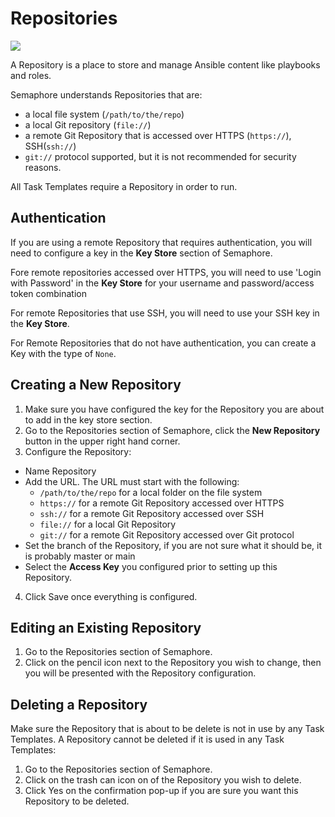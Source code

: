 # Repositories

![](<../.gitbook/assets/repository.webp>)

A Repository is a place to store and manage Ansible content like playbooks and roles.

Semaphore understands Repositories that are:
  * a local file system (`/path/to/the/repo`)
  * a local Git repository (`file://`)
  * a remote Git Repository that is accessed over HTTPS (`https://`), SSH(`ssh://`)
  * `git://` protocol supported, but it is not recommended for security reasons.

All Task Templates require a Repository in order to run.

## Authentication
If you are using a remote Repository that requires authentication, you will need to configure a key in the **Key Store** section of Semaphore.

Fore remote repositories accessed over HTTPS, you will need to use 'Login with Password' in the **Key Store** for your username and password/access token combination

For remote Repositories that use SSH, you will need to use your SSH key in the **Key Store**. 

For Remote Repositories that do not have authentication, you can create a Key with the type of `None`.

## Creating a New Repository
1. Make sure you have configured the key for the Repository you are about to add in the key store section.
2. Go to the Repositories section of Semaphore, click the **New Repository** button in the upper right hand corner.
3. Configure the Repository:
  * Name Repository
  * Add the URL. The URL must start with the following:
    * `/path/to/the/repo` for a local folder on the file system
    * `https://` for a remote Git Repository accessed over HTTPS
    * `ssh://` for a remote Git Repository accessed over SSH
    * `file://` for a local Git Repository
    * `git://` for a remote Git Repository accessed over Git protocol
  * Set the branch of the Repository, if you are not sure what it should be, it is probably master or main
  * Select the **Access Key** you configured prior to setting up this Repository.
4. Click Save once everything is configured.

## Editing an Existing Repository
1. Go to the Repositories section of Semaphore.
2. Click on the pencil icon next to the Repository you wish to change, then you will be presented with the Repository configuration.

## Deleting a Repository
Make sure the Repository that is about to be delete is not in use by any Task Templates.
A Repository cannot be deleted if it is used in any Task Templates:
1. Go to the Repositories section of Semaphore.
2. Click on the trash can icon on of the Repository you wish to delete.
3. Click Yes on the confirmation pop-up if you are sure you want this Repository to be deleted.
